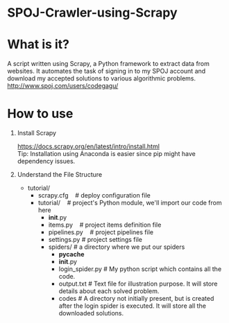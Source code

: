 # SPOJ-Crawler-using-Scrapy

# What is it? 
A script written using Scrapy, a Python framework to extract data from websites. It automates the task of signing in to my SPOJ account and download my accepted solutions to various algorithmic problems. </br>
http://www.spoj.com/users/codegagu/

# How to use
1) Install Scrapy </br>

   https://docs.scrapy.org/en/latest/intro/install.html </br>
   Tip: Installation using Anaconda is easier since pip might have dependency issues. 

2) Understand the File Structure 

   - tutorial/</br>
      - scrapy.cfg &nbsp;&nbsp;&nbsp;# deploy configuration file</br>
      - tutorial/  &nbsp;&nbsp;&nbsp;# project's Python module, we'll import our code from here</br>
         - __init__.py</br>
         - items.py &nbsp;&nbsp;&nbsp;# project items definition file</br>
         - pipelines.py &nbsp;&nbsp;&nbsp;# project pipelines file</br>
         - settings.py             # project settings file</br>
         - spiders/                # a directory where we put our spiders</br>
            - __pycache__</br>
            - __init__.py</br>
            - login_spider.py     # My python script which contains all the code.</br>
            - output.txt          # Text file for illustration purpose. It will store details about each solved problem.</br>
            - codes               # A directory not initially present, but is created after the login spider is executed. It will store all the downloaded solutions.</br>
                                
